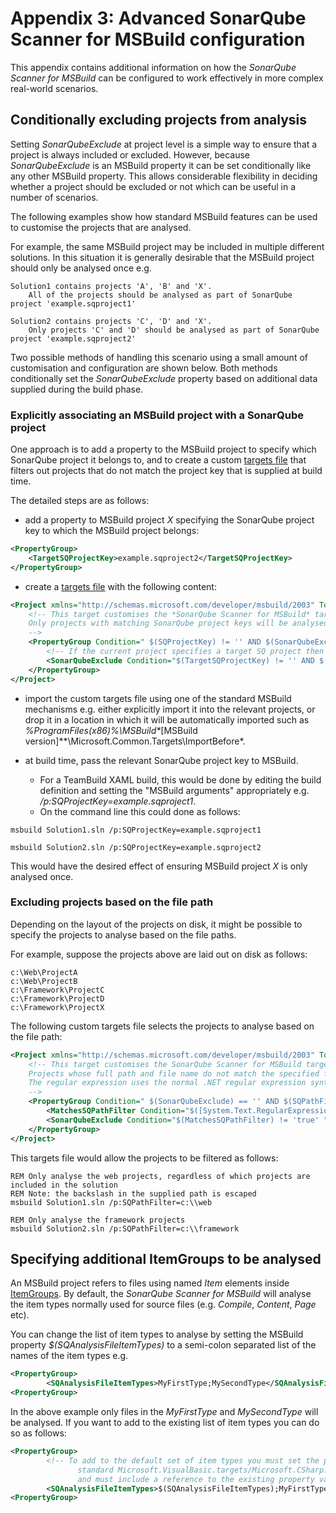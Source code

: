 # Appendix 3: Advanced SonarQube Scanner for MSBuild configuration

This appendix contains additional information on how the *SonarQube Scanner for MSBuild* can be configured to work effectively in more complex real-world scenarios.

## Conditionally excluding projects from analysis

Setting *SonarQubeExclude* at project level is a simple way to ensure that a project is always included or excluded.
However, because *SonarQubeExclude* is an MSBuild property it can be set conditionally like any other MSBuild property.
This allows considerable flexibility in deciding whether a project should be excluded or not which can be useful in a number of scenarios.

The following examples show how standard MSBuild features can be used to customise the projects that are analysed.


For example, the same MSBuild project may be included in multiple different solutions.
In this situation it is generally desirable that the MSBuild project should only be analysed once e.g.
```
Solution1 contains projects 'A', 'B' and 'X'.
	All of the projects should be analysed as part of SonarQube project 'example.sqproject1'

Solution2 contains projects 'C', 'D' and 'X'.
	Only projects 'C' and 'D' should be analysed as part of SonarQube project 'example.sqproject2'
```

Two possible methods of handling this scenario using a small amount of customisation and configuration are shown below.
Both methods conditionally set the *SonarQubeExclude* property based on additional data supplied during the build phase.

### Explicitly associating an MSBuild project with a SonarQube project

One approach is to add a property to the MSBuild project to specify which SonarQube project it belongs to, and to create a custom [targets file](https://msdn.microsoft.com/en-us/library/ms164312.aspx) that filters out projects that do not match the project key that is supplied at build time.

The detailed steps are as follows:

- add a property to MSBuild project *X* specifying the SonarQube project key to which the MSBuild project belongs:

```xml
<PropertyGroup>
	<TargetSQProjectKey>example.sqproject2</TargetSQProjectKey>
</PropertyGroup>
```

- create a [targets file](https://msdn.microsoft.com/en-us/library/ms164312.aspx) with the following content:

```xml
<Project xmlns="http://schemas.microsoft.com/developer/msbuild/2003" ToolsVersion="4.0">
	<!-- This target customises the *SonarQube Scanner for MSBuild* targets to limit the project that are analysed.
	Only projects with matching SonarQube project keys will be analysed.
	-->
	<PropertyGroup Condition=" $(SQProjectKey) != '' AND $(SonarQubeExclude) == '' ">
		<!-- If the current project specifies a target SQ project then exclude unless the project keys match. -->
		<SonarQubeExclude Condition="$(TargetSQProjectKey) != '' AND $(SQProjectKey) != $(TargetSQProjectKey) " >true</SonarQubeExclude>
	</PropertyGroup>
</Project>
```

- import the custom targets file using one of the standard MSBuild mechanisms e.g. either explicitly import it into the relevant projects, 
or drop it in a location in which it will be automatically imported such as *%ProgramFiles(x86)%\MSBuild\**[MSBuild version]**\Microsoft.Common.Targets\ImportBefore\*.

- at build time, pass the relevant SonarQube project key to MSBuild.
  - For a TeamBuild XAML build, this would be done by editing the build definition and setting the "MSBuild arguments" appropriately e.g. */p:SQProjectKey=example.sqproject1*.
  - On the command line this could done as follows:

```
msbuild Solution1.sln /p:SQProjectKey=example.sqproject1

msbuild Solution2.sln /p:SQProjectKey=example.sqproject2
```

This would have the desired effect of ensuring MSBuild project *X* is only analysed once.


### Excluding projects based on the file path
Depending on the layout of the projects on disk, it might be possible to specify the projects to analyse based on the file paths.

For example, suppose the projects above are laid out on disk as follows:

```
c:\Web\ProjectA
c:\Web\ProjectB
c:\Framework\ProjectC
c:\Framework\ProjectD
c:\Framework\ProjectX
```

The following custom targets file selects the projects to analyse based on the file path:

```xml
<Project xmlns="http://schemas.microsoft.com/developer/msbuild/2003" ToolsVersion="4.0">
	<!-- This target customises the SonarQube Scanner for MSBuild targets to limit the projects that are analysed.
	Projects whose full path and file name do not match the specified filter will be marked as "excluded".
	The regular expression uses the normal .NET regular expression syntax.
	-->
	<PropertyGroup Condition=" $(SonarQubeExclude) == '' AND $(SQPathFilter) != '' ">
		<MatchesSQPathFilter Condition="$([System.Text.RegularExpressions.Regex]::IsMatch($(MSBuildProjectFullPath), $(SQPathFilter), System.Text.RegularExpressions.RegexOptions.IgnoreCase)) ">true</MatchesSQPathFilter>
		<SonarQubeExclude Condition="$(MatchesSQPathFilter) != 'true' " >true</SonarQubeExclude>
	</PropertyGroup>
</Project>
```

This targets file would allow the projects to be filtered as follows:

```
REM Only analyse the web projects, regardless of which projects are included in the solution
REM Note: the backslash in the supplied path is escaped
msbuild Solution1.sln /p:SQPathFilter=c:\\web

REM Only analyse the framework projects
msbuild Solution2.sln /p:SQPathFilter=c:\\framework
```

## Specifying additional ItemGroups to be analysed

An MSBuild project refers to files using named *Item* elements inside [ItemGroups](https://msdn.microsoft.com/en-us/library/646dk05y.aspx).
By default, the *SonarQube Scanner for MSBuild* will analyse the item types normally used for source files (e.g. *Compile*, *Content*, *Page* etc).

You can change the list of item types to analyse by setting the MSBuild property *$(SQAnalysisFileItemTypes)* to a semi-colon separated list of the names of the item types e.g.

```xml
<PropertyGroup>
        <SQAnalysisFileItemTypes>MyFirstType;MySecondType</SQAnalysisFileItemTypes>
<PropertyGroup>
```

In the above example only files in the *MyFirstType* and *MySecondType* will be analysed. If you want to add to the existing list of item types you can do so as follows:

```xml
<PropertyGroup>
        <!-- To add to the default set of item types you must set the property *after* the
               standard Microsoft.VisualBasic.targets/Microsoft.CSharp.targets have been imported,
               and must include a reference to the existing property value  -->
        <SQAnalysisFileItemTypes>$(SQAnalysisFileItemTypes);MyFirstType</SQAnalysisFileItemTypes>
<PropertyGroup>
```
